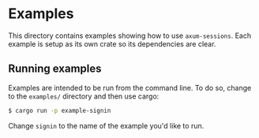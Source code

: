 # Examples

This directory contains examples showing how to use `axum-sessions`. Each example is setup as its own crate so its dependencies are clear.

## Running examples

Examples are intended to be run from the command line. To do so, change to the `examples/` directory and then use cargo:

```sh
$ cargo run -p example-signin
```

Change `signin` to the name of the example you'd like to run.
